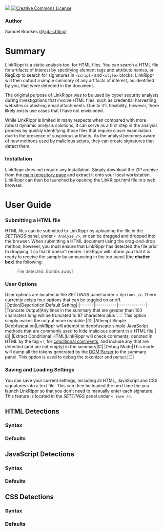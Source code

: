 <img src="https://github.com/sjb-ch1mp/LinkRippr/blob/master/img/banner.png">
<a rel="license" href="http://creativecommons.org/licenses/by-nc-sa/4.0/"><img alt="Creative Commons License" style="border-width:0" src="https://i.creativecommons.org/l/by-nc-sa/4.0/88x31.png" /></a>

### Author 
Samuel Brookes ([@sjb-ch1mp](https://github.com/sjb-ch1mp))

# Summary
LinkRippr is a static analysis tool for HTML files. You can search a HTML file for artifacts of interest by specifying element tags and attribute names, or RegExp to search for signatures in `<script>` and `<style>` blocks. LinkRippr will then output a simple summary of any artifacts of interest, as identified by you, that were detected in the document.

The original purpose of LinkRippr was to be used by cyber security analysts during investigations that involve HTML files, such as credential harvesting websites or phishing email attachments. Due to it's flexibility, however, there likely exists use cases that I have not envisioned.

While LinkRippr is limited in many respects when compared with more robust dynamic analysis solutions, it can serve as a first step in the analysis process by quickly identifying those files that require closer examination due to the presence of suspicious artifacts.  As the analyst becomes aware of new methods used by malicious actors, they can create signatures that detect them.

### Installation
LinkRippr does not require any installation. Simply download the ZIP archive from the [main repository page](https://github.com/sjb-ch1mp/LinkRippr) and extract it onto your local workstation. LinkRippr can then be launched by opening the LinkRippr.html file in a web browser.

# User Guide
### Submitting a HTML file
HTML files can be submitted to LinkRippr by uploading the file in the _SETTINGS_ panel, under `< Analyze />`, or can be dragged and dropped into the browser. When submitting a HTML document using the drag-and-drop method, however, you must ensure that LinkRippr has detected the file prior to dropping it so that it doesn't render. LinkRippr will inform you that it is ready to receive the sample by announcing in the top panel (the **chatter box**) the following: 
> File detected. Bombs away!

### User Options
User options are located in the _SETTINGS_ panel under `< Options />`. There currently exists four options that can be toggled on or off.
|Option|Description|Default Setting|
|-------|-----------|--------------|
|Truncate Output|Any lines in the summary that are greater than 100 characters long will be truncated to 97 characters plus '...'. This option simply makes the output more readable.|&#9745;|
|Attempt Simple Deobfuscation|LinkRippr will attempt to deobfuscate simple JavaScript methods that are commonly used to hide malicious content in a HTML file.|&#9745;|
|Extract Conditional HTML|LinkRippr will check comments, denoted in HTML by the tag `<!`, for [conditional comments](https://en.wikipedia.org/wiki/Conditional_comment), and include any that are detected (and are not empty) in the summary|&#9745;|
|Debug Mode|This mode will dump all the tokens generated by the [DOM Parser](https://github.com/sjb-ch1mp/LinkRippr/blob/master/js/dom_parser.js) to the summary panel. This option is used to debug the tokenizer and parser.|&#9744;|

### Saving and Loading Settings
You can save your current settings, including all HTML, JavaScript and CSS signatures into a text file. This can then be loaded the next time the you launch LinkRippr so that you don't need to manually enter each signature. This feature is located in the _SETTINGS_ panel under `< Save />`.

## HTML Detections
### Syntax
### Defaults

## JavaScript Detections
### Syntax
### Defaults

## CSS Detections
### Syntax
### Defaults